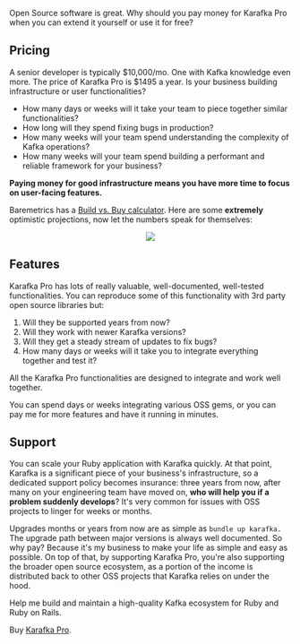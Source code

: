 Open Source software is great. Why should you pay money for Karafka Pro when you can extend it yourself or use it for free?

## Pricing

A senior developer is typically $10,000/mo. One with Kafka knowledge even more. The price of Karafka Pro is $1495 a year. Is your business building infrastructure or user functionalities?

- How many days or weeks will it take your team to piece together similar functionalities?
- How long will they spend fixing bugs in production?
- How many weeks will your team spend understanding the complexity of Kafka operations?
- How many weeks will your team spend building a performant and reliable framework for your business?

**Paying money for good infrastructure means you have more time to focus on user-facing features.**

Baremetrics has a [Build vs. Buy calculator](https://baremetrics.com/build-vs-buy).  Here are some **extremely** optimistic projections, now let the numbers speak for themselves:

<p align="center">
  <img src="https://cdn.karafka.io/assets/misc/printscreens/build-vs-buy.png" />
</p>

## Features

Karafka Pro has lots of really valuable, well-documented, well-tested functionalities. You can reproduce some of this functionality with 3rd party open source libraries but:

1. Will they be supported years from now?
2. Will they work with newer Karafka versions?
3. Will they get a steady stream of updates to fix bugs?
4. How many days or weeks will it take you to integrate everything together and test it?

All the Karafka Pro functionalities are designed to integrate and work well together.

You can spend days or weeks integrating various OSS gems, or you can pay me for more features and have it running in minutes.

## Support

You can scale your Ruby application with Karafka quickly. At that point, Karafka is a significant piece of your business's infrastructure, so a dedicated support policy becomes insurance: three years from now, after many on your engineering team have moved on, **who will help you if a problem suddenly develops**?  It's very common for issues with OSS projects to linger for weeks or months.

Upgrades months or years from now are as simple as `bundle up karafka.` The upgrade path between major versions is always well documented.  So why pay? Because it's my business to make your life as simple and easy as possible. On top of that, by supporting Karafka Pro, you're also supporting the broader open source ecosystem, as a portion of the income is distributed back to other OSS projects that Karafka relies on under the hood.

Help me build and maintain a high-quality Kafka ecosystem for Ruby and Ruby on Rails.

Buy [Karafka Pro](https://karafka.io/#become-pro).
